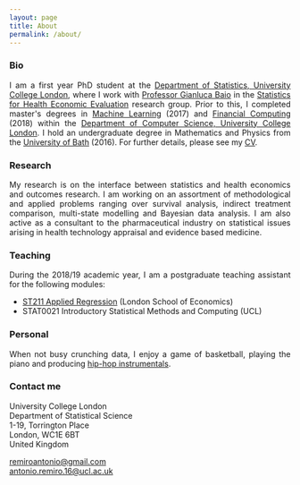 ```yaml
---
layout: page
title: About
permalink: /about/
---
```


### Bio

<p align="justify">I am a first year PhD student at the <a href="https://www.ucl.ac.uk/statistics/">Department of Statistics, University College London</a>, where I work with <a href="http://www.statistica.it/gianluca/">Professor Gianluca Baio</a> in the <a href="https://www.ucl.ac.uk/statistics/research/statistics-health-economics">Statistics for Health Economic Evaluation</a> research group. Prior to this, I completed master's degrees in <a href="http://www.cs.ucl.ac.uk/prospective_students/msc_machine_learning/">Machine Learning</a> (2017) and <a href="https://www.ucl.ac.uk/prospective-students/graduate/research-degrees/financial-computing-mres-mphil-phd">Financial Computing</a> (2018) within the <a href="http://www.cs.ucl.ac.uk">Department of Computer Science, University College London</a>. I hold an undergraduate degree in Mathematics and Physics from the <a href="https://www.bath.ac.uk/">University of Bath</a> (2016). For further details, please see my <a href="https://remiroazocar.github.io/cv/">CV</a>.</p> 

### Research

<p align="justify">My research is on the interface between statistics and health economics and outcomes research. I am working on an assortment of methodological and applied problems ranging over survival analysis, indirect treatment comparison, multi-state modelling and Bayesian data analysis. I am also active as a consultant to the pharmaceutical industry on statistical issues arising in health technology appraisal and evidence based medicine.</p>

### Teaching

<p align="justify">During the 2018/19 academic year, I am a postgraduate teaching assistant for the following modules:</p>

* [ST211 Applied Regression](http://www.lse.ac.uk/resources/calendar/courseGuides/ST/2018_ST211.htm) (London School of Economics)
* STAT0021 Introductory Statistical Methods and Computing (UCL)

### Personal

<p align="justify">When not busy crunching data, I enjoy a game of basketball, playing the piano and producing <a href="https://soundcloud.com/lovetriangle/remirovic-boyhood-demo">hip-hop instrumentals</a>.</p>

### Contact me

University College London<br/>
Department of Statistical Science<br/>
1-19, Torrington Place<br/>
London, WC1E 6BT<br/>
United Kingdom<br/>

[remiroantonio@gmail.com](mailto:remiroantonio@gmail.com)<br/>
[antonio.remiro.16@ucl.ac.uk](mailto:antonio.remiro.16@ucl.ac.uk)<br/>

